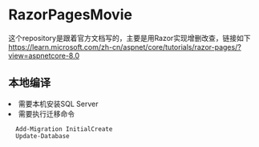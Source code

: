 # RazorPagesMovie
这个repository是跟着官方文档写的，主要是用Razor实现增删改查，链接如下 <br />
https://learn.microsoft.com/zh-cn/aspnet/core/tutorials/razor-pages/?view=aspnetcore-8.0 <br />
## 本地编译
<li>需要本机安装SQL Server
<li>需要执行迁移命令
  
```
  Add-Migration InitialCreate
  Update-Database
```
